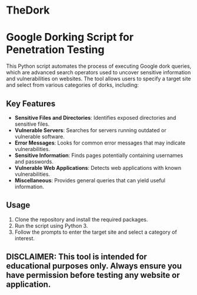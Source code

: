 # TheDork
# Google Dorking Script for Penetration Testing

This Python script automates the process of executing Google dork queries, which are advanced search operators used to uncover sensitive information and vulnerabilities on websites. The tool allows users to specify a target site and select from various categories of dorks, including:

## Key Features
- **Sensitive Files and Directories**: Identifies exposed directories and sensitive files.
- **Vulnerable Servers**: Searches for servers running outdated or vulnerable software.
- **Error Messages**: Looks for common error messages that may indicate vulnerabilities.
- **Sensitive Information**: Finds pages potentially containing usernames and passwords.
- **Vulnerable Web Applications**: Detects web applications with known vulnerabilities.
- **Miscellaneous**: Provides general queries that can yield useful information.

## Usage
1. Clone the repository and install the required packages.
2. Run the script using Python 3.
3. Follow the prompts to enter the target site and select a category of interest.

## DISCLAIMER: This tool is intended for educational purposes only. Always ensure you have permission before testing any website or application.

